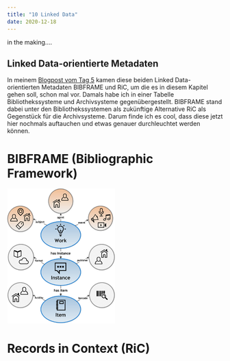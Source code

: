 ```yaml
---
title: "10 Linked Data"
date: 2020-12-18
---
```


in the making....





## Linked Data-orientierte Metadaten

In meinem [Blogpost vom Tag 5](https://stemorit.github.io/BAIN-Lerntagebuch/2020/10/16/Tag-5.html) kamen diese beiden Linked Data-orientierten Metadaten BIBFRAME und RiC, um die es in diesem Kapitel gehen soll, schon mal vor. Damals habe ich in einer Tabelle Bibliothekssysteme und Archivsysteme gegenübergestellt. BIBFRAME stand dabei unter den Bibliothekssystemen als zukünftige Alternative RiC als Gegenstück für die Archivsysteme. Darum finde ich es cool, dass diese jetzt hier nochmals auftauchen und etwas genauer durchleuchtet werden können.

# BIBFRAME (Bibliographic Framework)

<img alt="BIBFRAME" src="https://github.com/stemorit/BAIN-Lerntagebuch/blob/master/_posts/img013%20BIBFRAME.jpg?raw=true" width="50%"/>



# Records in Context (RiC)
